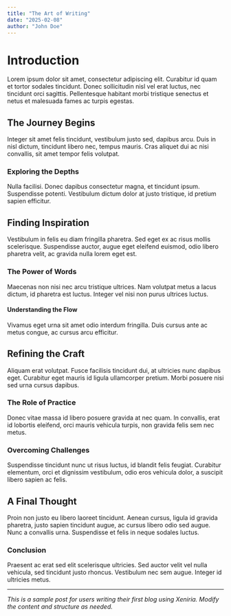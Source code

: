 ```yaml
---
title: "The Art of Writing"
date: "2025-02-08"
author: "John Doe"
---
```


# Introduction

Lorem ipsum dolor sit amet, consectetur adipiscing elit. Curabitur id quam et tortor sodales tincidunt. Donec sollicitudin nisl vel erat luctus, nec tincidunt orci sagittis. Pellentesque habitant morbi tristique senectus et netus et malesuada fames ac turpis egestas.

## The Journey Begins

Integer sit amet felis tincidunt, vestibulum justo sed, dapibus arcu. Duis in nisl dictum, tincidunt libero nec, tempus mauris. Cras aliquet dui ac nisi convallis, sit amet tempor felis volutpat.

### Exploring the Depths

Nulla facilisi. Donec dapibus consectetur magna, et tincidunt ipsum. Suspendisse potenti. Vestibulum dictum dolor at justo tristique, id pretium sapien efficitur.

## Finding Inspiration

Vestibulum in felis eu diam fringilla pharetra. Sed eget ex ac risus mollis scelerisque. Suspendisse auctor, augue eget eleifend euismod, odio libero pharetra velit, ac gravida nulla lorem eget est.

### The Power of Words

Maecenas non nisi nec arcu tristique ultrices. Nam volutpat metus a lacus dictum, id pharetra est luctus. Integer vel nisi non purus ultrices luctus.

#### Understanding the Flow

Vivamus eget urna sit amet odio interdum fringilla. Duis cursus ante ac metus congue, ac cursus arcu efficitur.

## Refining the Craft

Aliquam erat volutpat. Fusce facilisis tincidunt dui, at ultricies nunc dapibus eget. Curabitur eget mauris id ligula ullamcorper pretium. Morbi posuere nisi sed urna cursus dapibus.

### The Role of Practice

Donec vitae massa id libero posuere gravida at nec quam. In convallis, erat id lobortis eleifend, orci mauris vehicula turpis, non gravida felis sem nec metus.

### Overcoming Challenges

Suspendisse tincidunt nunc ut risus luctus, id blandit felis feugiat. Curabitur elementum, orci et dignissim vestibulum, odio eros vehicula dolor, a suscipit libero sapien ac felis.

## A Final Thought

Proin non justo eu libero laoreet tincidunt. Aenean cursus, ligula id gravida pharetra, justo sapien tincidunt augue, ac cursus libero odio sed augue. Nunc a convallis urna. Suspendisse et felis in neque sodales luctus.

### Conclusion

Praesent ac erat sed elit scelerisque ultricies. Sed auctor velit vel nulla vehicula, sed tincidunt justo rhoncus. Vestibulum nec sem augue. Integer id ultricies metus.

---

*This is a sample post for users writing their first blog using Xeniria. Modify the content and structure as needed.*

